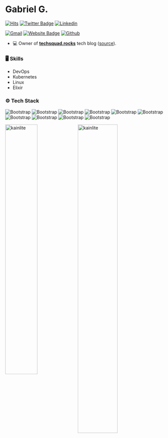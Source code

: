 # Gabriel G.

[![Hits](https://hits.seeyoufarm.com/api/count/incr/badge.svg?url=https%3A%2F%2Fgithub.com%2Fkainlite%2Fkainlite&count_bg=%2379C83D&title_bg=%23555555&icon=&icon_color=%23E7E7E7&title=Profile+Views&edge_flat=false)](https://hits.seeyoufarm.com)
[![Twitter Badge](https://img.shields.io/badge/-Twitter-1da1f2?labelColor=1da1f2&logo=twitter&logoColor=white&link=https://twitter.com/kainlite)](https://twitter.com/kainlite)
[![Linkedin](https://img.shields.io/badge/-LinkedIn-blue?style=flat&logo=Linkedin&logoColor=white)](https://www.linkedin.com/in/gabrielgarrido/)

[![Gmail](https://img.shields.io/badge/-Gmail-c14438?style=flat&logo=Gmail&logoColor=white)](mailto:kainlite@gmail.com)
[![Website Badge](https://img.shields.io/badge/-Website-c14438?style=flat&logo=Google-Chrome&logoColor=white&link=https://techsquad.rocks)](https://techsquad.rocks)
[![Github](https://img.shields.io/github/followers/kainlite?label=Follow&style=social)](https://github.com/kainlite)

- 💻 Owner of [**techsquad.rocks**](https://techsquad.rocks) tech blog ([source](https://github.com/kainlite/tr)).


### 🖥 Skills

- DevOps
- Kubernetes
- Linux
- Elixir
### ⚙️ Tech Stack

![Bootstrap](https://img.shields.io/badge/-Docker-05122A?style=flat-square&logo=Docker&color=353535) ![Bootstrap](https://img.shields.io/badge/-Kubernetes-05122A?style=flat-square&logo=Kubernetes&color=353535) ![Bootstrap](https://img.shields.io/badge/-Elixir-05122A?style=flat-square&logo=Elixir&color=353535) ![Bootstrap](https://img.shields.io/badge/-MongoDB-05122A?style=flat-square&logo=MongoDB&color=353535) ![Bootstrap](https://img.shields.io/badge/-MySQL-05122A?style=flat-square&logo=MySQL&color=353535) ![Bootstrap](https://img.shields.io/badge/-PostgreSQL-05122A?style=flat-square&logo=PostgreSQL&color=353535) ![Bootstrap](https://img.shields.io/badge/-Typescript-05122A?style=flat-square&logo=Typescript&color=353535) ![Bootstrap](https://img.shields.io/badge/-Node.js-05122A?style=flat-square&logo=Node.js&color=353535) ![Bootstrap](https://img.shields.io/badge/-Bash-05122A?style=flat-square&logo=Bash&color=353535) ![Bootstrap](https://img.shields.io/badge/-Terraform-05122A?style=flat-square&logo=Terraform&color=353535)

<div>
  <img width="45%" align="left" src="https://github-readme-stats.vercel.app/api/top-langs?username=kainlite&show_icons=true&locale=en&layout=compact" alt="kainlite" />
  <img width="50%"  src="https://github-readme-streak-stats.herokuapp.com/?user=kainlite&" alt="kainlite" />
</div>
